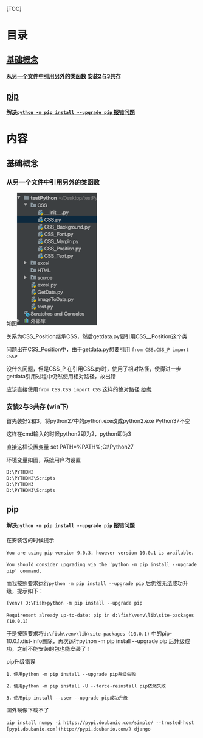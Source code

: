 [TOC]

# 目录

## [基础概念](#1)

#### [从另一个文件中引用另外的类函数](#1.1)  [安装2与3共存](#1.2)

## [pip](#2)

#### [解决`python -m pip install --upgrade pip` 报错问题](#2.1)

# 内容

## <a name="1">基础概念</a>

### <a name="1.1">从另一个文件中引用另外的类函数</a>

如图![1.1](img/python3_1_1.png)

关系为CSS_Position继承CSS，然后getdata.py要引用CSS__Position这个类

问题出在CSS_Position中，由于getdata.py想要引用 `from CSS.CSS_P import CSSP`

没什么问题，但是CSS_P 在引用CSS.py时，使用了相对路径，使得进一步getdata引用过程中仍然使用相对路径，故出错

应该直接使用`from CSS.CSS import CSS` 这样的绝对路径 [参考](https://blog.csdn.net/sinat_27693393/article/details/70037718)

### <a name="1.2">安装2与3共存</a> (win下)

首先装好2和3，将python27中的python.exe改成python2.exe Python37不变

这样在cmd输入的时候python2即为2，python即为3

直接这样设置变量 set PATH=%PATH%;C:\Python27 

环境变量如图，系统用户均设置

```
D:\PYTHON2
D:\PYTHON2\Scripts
D:\PYTHON3
D:\PYTHON3\Scripts
```

## <a name="2">pip</a>

#### <a name="2.1">解决`python -m pip install --upgrade pip` 报错问题</a>

在安装包的时候提示

`You are using pip version 9.0.3, however version 10.0.1 is available.`

`You should consider upgrading via the 'python -m pip install --upgrade pip' command.`

而我按照要求运行`python -m pip install --upgrade pip` 后仍然无法成功升级，提示如下：

```
(venv) D:\Fish>python -m pip install --upgrade pip

Requirement already up-to-date: pip in d:\fish\venv\lib\site-packages (10.0.1)
```

于是按照要求将`d:\fish\venv\lib\site-packages (10.0.1)` 中的pip-10.0.1.dist-info删除，再次运行python -m pip install --upgrade pip 后升级成功，之前不能安装的包也能安装了！

pip升级错误

`1，使用python -m pip install --upgrade pip升级失败`

`2，使用python -m pip install -U --force-reinstall pip依然失败`

`3，使用pip install --user --upgrade pip成功升级`

国外镜像下载不了

`pip install numpy -i https://pypi.doubanio.com/simple/ --trusted-host [pypi.doubanio.com](http://pypi.doubanio.com/) django`

